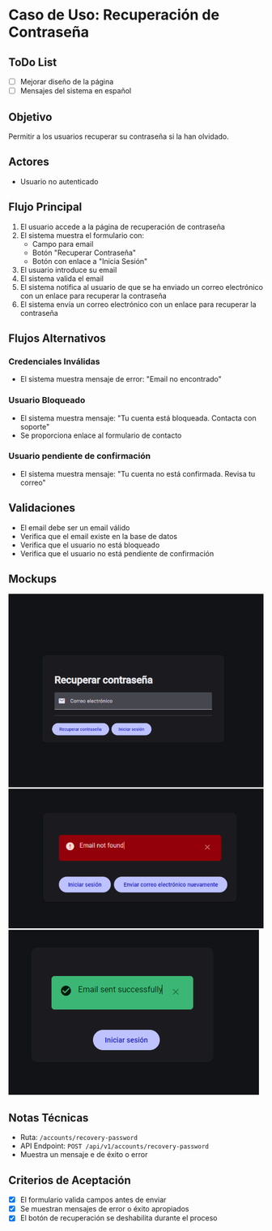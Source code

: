 # Caso de Uso: Recuperación de Contraseña

## ToDo List

- [ ] Mejorar diseño de la página
- [ ] Mensajes del sistema en español

## Objetivo

Permitir a los usuarios recuperar su contraseña si la han olvidado.

## Actores

- Usuario no autenticado

## Flujo Principal

1. El usuario accede a la página de recuperación de contraseña
2. El sistema muestra el formulario con:
   - Campo para email
   - Botón "Recuperar Contraseña"
   - Botón con enlace a "Inicia Sesión"
3. El usuario introduce su email
4. El sistema valida el email
5. El sistema notifica al usuario de que se ha enviado un correo electrónico con un enlace para recuperar la contraseña
6. El sistema envía un correo electrónico con un enlace para recuperar la contraseña

## Flujos Alternativos

### Credenciales Inválidas

- El sistema muestra mensaje de error: "Email no encontrado"

### Usuario Bloqueado

- El sistema muestra mensaje: "Tu cuenta está bloqueada. Contacta con soporte"
- Se proporciona enlace al formulario de contacto

### Usuario pendiente de confirmación

- El sistema muestra mensaje: "Tu cuenta no está confirmada. Revisa tu correo"

## Validaciones

- El email debe ser un email válido
- Verifica que el email existe en la base de datos
- Verifica que el usuario no está bloqueado
- Verifica que el usuario no está pendiente de confirmación

## Mockups

![Form recovery password](../assets/recovery-password-form.png)
![Form email not found](../assets/recovery-password-email-not-fount.png)
![Form email not found](../assets/recovery-password-success.png)

## Notas Técnicas

- Ruta: `/accounts/recovery-password`
- API Endpoint: `POST /api/v1/accounts/recovery-password`
- Muestra un mensaje e de éxito o error

## Criterios de Aceptación

- [x] El formulario valida campos antes de enviar
- [x] Se muestran mensajes de error o éxito apropiados
- [x] El botón de recuperación se deshabilita durante el proceso
